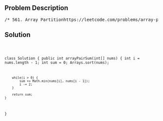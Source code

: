 <!--
<style>
  body { font-family: Arial, sans-serif; }
  .container { max-width: 700px; margin: 0 auto; padding: 10px; }
  .comment-block { background-color: #f9f9f9; padding: 10px; border-left: 5px solid #ccc; overflow-wrap: break-word; white-space: pre-wrap; }
  .code-block { background-color: #f4f4f4; padding: 10px; border: 1px solid #ddd; overflow-wrap: break-word; white-space: pre-wrap; }
</style>
-->

<div class='container'>
<h2>Problem Description</h2>
<div class='comment-block'>
<pre>
/* 561. Array Partitionhttps://leetcode.com/problems/array-partition/description/Given an integer array nums of 2n integers, group these integersinto n pairs (a1, b1), (a2, b2), ..., (an, bn) such that the sumof min(ai, bi) for all i is maximized. Return the maximized sum.Example 1:Input: nums = [1,4,3,2]Output: 4Explanation: All possible pairings (ignoring the ordering of elements) are:1. (1, 4), (2, 3) -> min(1, 4) + min(2, 3) = 1 + 2 = 32. (1, 3), (2, 4) -> min(1, 3) + min(2, 4) = 1 + 2 = 33. (1, 2), (3, 4) -> min(1, 2) + min(3, 4) = 1 + 3 = 4So the maximum possible sum is 4.Example 2:Input: nums = [6,2,6,5,1,2]Output: 9Explanation: The optimal pairing is (2, 1), (2, 5), (6, 6). min(2, 1) +min(2, 5) + min(6, 6) = 1 + 2 + 6 = 9.Constraints:1 <= n <= 104nums.length == 2 * n-104 <= nums[i] <= 104*/</pre>
</div>

<h2>Solution</h2>
<div class='code-block'>
<pre><code class='language-java'>

class Solution {
    public int arrayPairSum(int[] nums) {
        int i = nums.length - 1;
        int sum = 0;
        Arrays.sort(nums);

        while(i > 0) {
            sum += Math.min(nums[i], nums[i - 1]);
            i -= 2;
        }

        return sum;
    }
}</code></pre>
</div>
</div>
